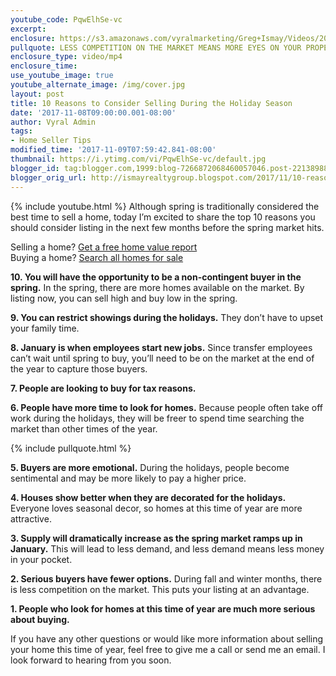 ```yaml
---
youtube_code: PqwElhSe-vc
excerpt:
enclosure: https://s3.amazonaws.com/vyralmarketing/Greg+Ismay/Videos/2017/10+Reasons+to+List+in+the+Fall+-+Raleigh+Real+Estate+Agent.mp4
pullquote: LESS COMPETITION ON THE MARKET MEANS MORE EYES ON YOUR PROPERTY.
enclosure_type: video/mp4
enclosure_time:
use_youtube_image: true
youtube_alternate_image: /img/cover.jpg
layout: post
title: 10 Reasons to Consider Selling During the Holiday Season
date: '2017-11-08T09:00:00.001-08:00'
author: Vyral Admin
tags:
- Home Seller Tips
modified_time: '2017-11-09T07:59:42.841-08:00'
thumbnail: https://i.ytimg.com/vi/PqwElhSe-vc/default.jpg
blogger_id: tag:blogger.com,1999:blog-7266872068460057046.post-2213898862447059885
blogger_orig_url: http://ismayrealtygroup.blogspot.com/2017/11/10-reasons-to-consider-selling-during.html
---
```

{% include youtube.html %}
Although spring is traditionally considered the best time to sell a home, today I’m excited to share the top 10 reasons you should consider listing in the next few months before the spring market hits.

<div class="post-cta">
Selling a home? <a href="" target="_blank">Get a free home value report</a><br>
Buying a home? <a href="" target="_blank">Search all homes for sale</a>
</div>

**10. You will have the opportunity to be a non-contingent buyer in the spring.** In the spring, there are more homes available on the market. By listing now, you can sell high and buy low in the spring.

**9. You can restrict showings during the holidays.** They don’t have to upset your family time.

**8. January is when employees start new jobs.** Since transfer employees can’t wait until spring to buy, you’ll need to be on the market at the end of the year to capture those buyers.

**7. People are looking to buy for tax reasons.**

**6. People have more time to look for homes.** Because people often take off work during the holidays, they will be freer to spend time searching the market than other times of the year.

{% include pullquote.html %}

**5. Buyers are more emotional.** During the holidays, people become sentimental and may be more likely to pay a higher price.

**4. Houses show better when they are decorated for the holidays.** Everyone loves seasonal decor, so homes at this time of year are more attractive.

**3. Supply will dramatically increase as the spring market ramps up in January.** This will lead to less demand, and less demand means less money in your pocket.

**2. Serious buyers have fewer options.** During fall and winter months, there is less competition on the market. This puts your listing at an advantage.

**1. People who look for homes at this time of year are much more serious about buying.**

If you have any other questions or would like more information about selling your home this time of year, feel free to give me a call or send me an email. I look forward to hearing from you soon.
